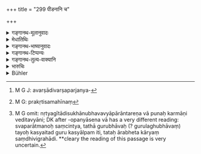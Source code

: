 +++
title = "299 पीडनानि च"

+++

<details><summary>गङ्गानथ-मूलानुवादः</summary>

The king shall begin operations after having taken into consideration all calamities and vices, and their relative importance.—(299)
</details>

<details><summary>मेधातिथिः</summary>

**पीडनानि** नरकदुर्भिक्षपातादीनि, तथा अवर्षातिवर्षपर्ययमूषिकशलभाशनिप्रभृतयः[^७५७] । **व्यसनानि** कामक्रोधसमुत्थानि स्वपुत्रसंप्राप्तदैवविघटनयोपन्यासेन वा । तथापि न नित्यम् उत्साहेन भवितव्यम् । अथ वा न संतोषिणा भवितव्यम् । अथ तावत् षाड्गुण्यचिन्ता, अन्वाहिकौ चायव्ययौ, कयाचिन् मात्रया गतौ च राष्ट्रवृत्तं प्रकृतिसमीहितं[^७५८] चरमुखाद् अवधृतम्। नृत्यगीतादिसुखानुभवव्यापारान्तरेण वा पुनः कर्माणि वेदितव्यानि[^७५९] ॥ ९.२९९ ॥


[^७५९]:
     M G omit: nṛtyagītādisukhānubhavavyāpārāntareṇa vā punaḥ karmāṇi veditavyāni; DK after -opanyāsena vā has a very different reading: svaparātmanoḥ saṃcintya, tathā gurubhāvaḥ (? gurulaghubhāvaṃ) tayoḥ kasyaitad guru kasyālpam iti, tataḥ ārabheta kāryaṃ saṃdhivigrahādi. **cleary the reading of this passage is very uncertain.


[^७५८]:
     M G: prakṛtisamahīnaṃ


[^७५७]:
     M G J: avarṣādivarṣaparjanya-
</details>

<details><summary>गङ्गानथ-भाष्यानुवादः</summary>

‘*Calamities*’—such as famine, drought, rats, locusts, thunderstorms and so forth.

‘*Vices*’—due to lust, anger and so forth.

In addition to this, he shall take into consideration also the doings of his sons;—he shall not always display energy; nor always show discontent; he shall also take into consideration the ‘six accessories’ of kingship, his daily income and expenditure, and all that may be going on in his kingdom, which he may have learnt from his spies.

The actions of men may also be ascertained by noting their tendencies towards dancing, music and such entertainments.—(299)
</details>

<details><summary>गङ्गानथ-टिप्पन्यः</summary>

This verse is quoted in *Vīramitrodaya* (Rājanīti, p. 328).
</details>

<details><summary>गङ्गानथ-तुल्य-वाक्यानि</summary>

**(verses 9.298-300)**

See Comparative notes for [Verse 9.298].
</details>

<details><summary>भारुचिः</summary>

**पीडनानि** जगताम् अशनिपातदुर्भिक्षादीनि । स्वकृतानि **व्यसनानि** त्रयाणि देहदैवात्मगतानि क्षयहेतूनि । **ज्ञात्वा** लोकस्य **गुरुलाघ्वतः**, ततो दण्डगुरुत्वलघुत्वं **समाचरेत्** नृपतिर् नाविशेषेण । एवं च राजधर्मेषु वर्तमानो यावज्जीवम् ॥ ९.२९९ ॥
</details>

<details><summary>Bühler</summary>

299	Moreover, all calamities and vices; afterwards, when he has fully considered their relative importance, let him begin his operations.
</details>
